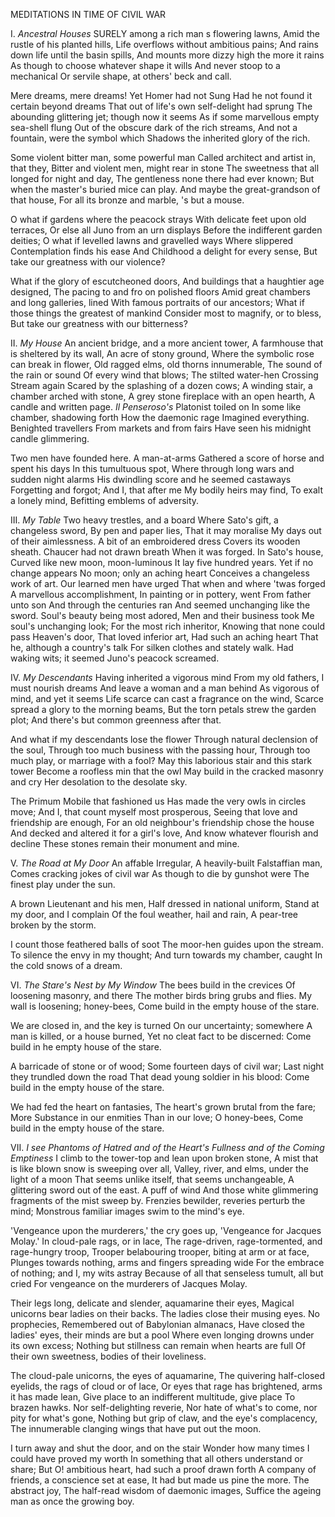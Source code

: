 MEDITATIONS IN TIME OF CIVIL WAR

I.  *Ancestral Houses*
SURELY among a rich man s flowering lawns,
Amid the rustle of his planted hills,
Life overflows without ambitious pains;
And rains down life until the basin spills,
And mounts more dizzy high the more it rains
As though to choose whatever shape it wills
And never stoop to a mechanical
Or servile shape, at others' beck and call.

Mere dreams, mere dreams! Yet Homer had not Sung
Had he not found it certain beyond dreams
That out of life's own self-delight had sprung
The abounding glittering jet; though now it seems
As if some marvellous empty sea-shell flung
Out of the obscure dark of the rich streams,
And not a fountain, were the symbol which
Shadows the inherited glory of the rich.

Some violent bitter man, some powerful man
Called architect and artist in, that they,
Bitter and violent men, might rear in stone
The sweetness that all longed for night and day,
The gentleness none there had ever known;
But when the master's buried mice can play.
And maybe the great-grandson of that house,
For all its bronze and marble, 's but a mouse.

O what if gardens where the peacock strays
With delicate feet upon old terraces,
Or else all Juno from an urn displays
Before the indifferent garden deities;
O what if levelled lawns and gravelled ways
Where slippered Contemplation finds his ease
And Childhood a delight for every sense,
But take our greatness with our violence?

What if the glory of escutcheoned doors,
And buildings that a haughtier age designed,
The pacing to and fro on polished floors
Amid great chambers and long galleries, lined
With famous portraits of our ancestors;
What if those things the greatest of mankind
Consider most to magnify, or to bless,
But take our greatness with our bitterness?


II.  *My House*
An ancient bridge, and a more ancient tower,
A farmhouse that is sheltered by its wall,
An acre of stony ground,
Where the symbolic rose can break in flower,
Old ragged elms, old thorns innumerable,
The sound of the rain or sound
Of every wind that blows;
The stilted water-hen
Crossing Stream again
Scared by the splashing of a dozen cows;
A winding stair, a chamber arched with stone,
A grey stone fireplace with an open hearth,
A candle and written page.
*Il Penseroso's* Platonist toiled on
In some like chamber, shadowing forth
How the daemonic rage
Imagined everything.
Benighted travellers
From markets and from fairs
Have seen his midnight candle glimmering.

Two men have founded here.  A man-at-arms
Gathered a score of horse and spent his days
In this tumultuous spot,
Where through long wars and sudden night alarms
His dwindling score and he seemed castaways
Forgetting and forgot;
And I, that after me
My bodily heirs may find,
To exalt a lonely mind,
Befitting emblems of adversity.


III.  *My Table*
Two heavy trestles, and a board
Where Sato's gift, a changeless sword,
By pen and paper lies,
That it may moralise
My days out of their aimlessness.
A bit of an embroidered dress
Covers its wooden sheath.
Chaucer had not drawn breath
When it was forged.  In Sato's house,
Curved like new moon, moon-luminous
It lay five hundred years.
Yet if no change appears
No moon; only an aching heart
Conceives a changeless work of art.
Our learned men have urged
That when and where 'twas forged
A marvellous accomplishment,
In painting or in pottery, went
From father unto son
And through the centuries ran
And seemed unchanging like the sword.
Soul's beauty being most adored,
Men and their business took
Me soul's unchanging look;
For the most rich inheritor,
Knowing that none could pass Heaven's door,
That loved inferior art,
Had such an aching heart
That he, although a country's talk
For silken clothes and stately walk.
Had waking wits; it seemed
Juno's peacock screamed.


IV.  *My Descendants*
Having inherited a vigorous mind
From my old fathers, I must nourish dreams
And leave a woman and a man behind
As vigorous of mind, and yet it seems
Life scarce can cast a fragrance on the wind,
Scarce spread a glory to the morning beams,
But the torn petals strew the garden plot;
And there's but common greenness after that.

And what if my descendants lose the flower
Through natural declension of the soul,
Through too much business with the passing hour,
Through too much play, or marriage with a fool?
May this laborious stair and this stark tower
Become a roofless min that the owl
May build in the cracked masonry and cry
Her desolation to the desolate sky.

The Primum Mobile that fashioned us
Has made the very owls in circles move;
And I, that count myself most prosperous,
Seeing that love and friendship are enough,
For an old neighbour's friendship chose the house
And decked and altered it for a girl's love,
And know whatever flourish and decline
These stones remain their monument and mine.


V.  *The Road at My Door*
An affable Irregular,
A heavily-built Falstaffian man,
Comes cracking jokes of civil war
As though to die by gunshot were
The finest play under the sun.

A brown Lieutenant and his men,
Half dressed in national uniform,
Stand at my door, and I complain
Of the foul weather, hail and rain,
A pear-tree broken by the storm.

I count those feathered balls of soot
The moor-hen guides upon the stream.
To silence the envy in my thought;
And turn towards my chamber, caught
In the cold snows of a dream.


VI.  *The Stare's Nest by My Window*
The bees build in the crevices
Of loosening masonry, and there
The mother birds bring grubs and flies.
My wall is loosening; honey-bees,
Come build in the empty house of the stare.

We are closed in, and the key is turned
On our uncertainty; somewhere
A man is killed, or a house burned,
Yet no cleat fact to be discerned:
Come build in he empty house of the stare.

A barricade of stone or of wood;
Some fourteen days of civil war;
Last night they trundled down the road
That dead young soldier in his blood:
Come build in the empty house of the stare.

We had fed the heart on fantasies,
The heart's grown brutal from the fare;
More Substance in our enmities
Than in our love; O honey-bees,
Come build in the empty house of the stare.


VII.  *I see Phantoms of Hatred and of the Heart's*
*Fullness and of the Coming Emptiness*
I climb to the tower-top and lean upon broken stone,
A mist that is like blown snow is sweeping over all,
Valley, river, and elms, under the light of a moon
That seems unlike itself, that seems unchangeable,
A glittering sword out of the east.  A puff of wind
And those white glimmering fragments of the mist sweep by.
Frenzies bewilder, reveries perturb the mind;
Monstrous familiar images swim to the mind's eye.

'Vengeance upon the murderers,' the cry goes up,
'Vengeance for Jacques Molay.' In cloud-pale rags, or in lace,
The rage-driven, rage-tormented, and rage-hungry troop,
Trooper belabouring trooper, biting at arm or at face,
Plunges towards nothing, arms and fingers spreading wide
For the embrace of nothing; and I, my wits astray
Because of all that senseless tumult, all but cried
For vengeance on the murderers of Jacques Molay.

Their legs long, delicate and slender, aquamarine their eyes,
Magical unicorns bear ladies on their backs.
The ladies close their musing eyes.  No prophecies,
Remembered out of Babylonian almanacs,
Have closed the ladies' eyes, their minds are but a pool
Where even longing drowns under its own excess;
Nothing but stillness can remain when hearts are full
Of their own sweetness, bodies of their loveliness.

The cloud-pale unicorns, the eyes of aquamarine,
The quivering half-closed eyelids, the rags of cloud or of lace,
Or eyes that rage has brightened, arms it has made lean,
Give place to an indifferent multitude, give place
To brazen hawks.  Nor self-delighting reverie,
Nor hate of what's to come, nor pity for what's gone,
Nothing but grip of claw, and the eye's complacency,
The innumerable clanging wings that have put out the moon.

I turn away and shut the door, and on the stair
Wonder how many times I could have proved my worth
In something that all others understand or share;
But O! ambitious heart, had such a proof drawn forth
A company of friends, a conscience set at ease,
It had but made us pine the more.  The abstract joy,
The half-read wisdom of daemonic images,
Suffice the ageing man as once the growing boy.
